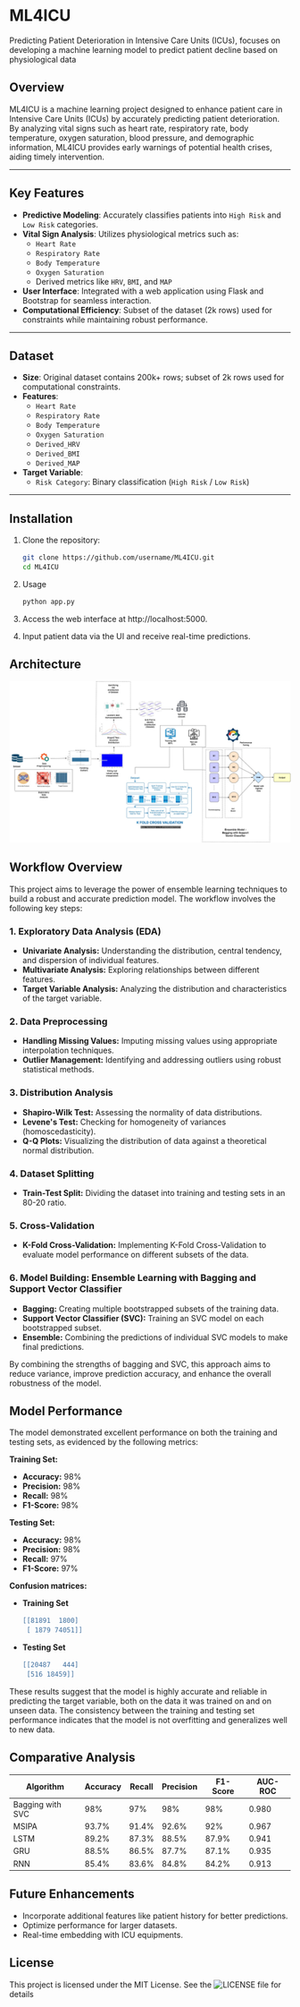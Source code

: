# ML4ICU
Predicting Patient Deterioration in Intensive Care Units (ICUs), focuses on developing a machine learning model to predict patient decline based on physiological data


## **Overview**
ML4ICU is a machine learning project designed to enhance patient care in Intensive Care Units (ICUs) by accurately predicting patient deterioration.  
By analyzing vital signs such as heart rate, respiratory rate, body temperature, oxygen saturation, blood pressure, and demographic information, ML4ICU provides early warnings of potential health crises, aiding timely intervention.

---

## **Key Features**
- **Predictive Modeling**: Accurately classifies patients into `High Risk` and `Low Risk` categories.
- **Vital Sign Analysis**: Utilizes physiological metrics such as:
  - `Heart Rate`
  - `Respiratory Rate`
  - `Body Temperature`
  - `Oxygen Saturation`
  - Derived metrics like `HRV`, `BMI`, and `MAP`
- **User Interface**: Integrated with a web application using Flask and Bootstrap for seamless interaction.
- **Computational Efficiency**: Subset of the dataset (2k rows) used for constraints while maintaining robust performance.

---

## **Dataset**
- **Size**: Original dataset contains 200k+ rows; subset of 2k rows used for computational constraints.
- **Features**:  
  - `Heart Rate`  
  - `Respiratory Rate`  
  - `Body Temperature`  
  - `Oxygen Saturation`  
  - `Derived_HRV`  
  - `Derived_BMI`  
  - `Derived_MAP`
- **Target Variable**:  
  - `Risk Category`: Binary classification (`High Risk` / `Low Risk`)

---





## **Installation**
1. Clone the repository:
   ```bash
   git clone https://github.com/username/ML4ICU.git
   cd ML4ICU
   ```

2. Usage
   ```python
   python app.py

   ```
3. Access the web interface at http://localhost:5000.
   
4. Input patient data via the UI and receive real-time predictions.

   
## **Architecture**

![Architecture Diagram](/ML4ICUArchitecture.jpg "System Architecture")


## Workflow Overview

This project aims to leverage the power of ensemble learning techniques to build a robust and accurate prediction model. The workflow involves the following key steps:

### 1. Exploratory Data Analysis (EDA)
* **Univariate Analysis:** Understanding the distribution, central tendency, and dispersion of individual features.
* **Multivariate Analysis:** Exploring relationships between different features.
* **Target Variable Analysis:** Analyzing the distribution and characteristics of the target variable.

### 2. Data Preprocessing
* **Handling Missing Values:** Imputing missing values using appropriate interpolation techniques.
* **Outlier Management:** Identifying and addressing outliers using robust statistical methods.

### 3. Distribution Analysis
* **Shapiro-Wilk Test:** Assessing the normality of data distributions.
* **Levene's Test:** Checking for homogeneity of variances (homoscedasticity).
* **Q-Q Plots:** Visualizing the distribution of data against a theoretical normal distribution.

### 4. Dataset Splitting
* **Train-Test Split:** Dividing the dataset into training and testing sets in an 80-20 ratio.

### 5. Cross-Validation
* **K-Fold Cross-Validation:** Implementing K-Fold Cross-Validation to evaluate model performance on different subsets of the data.

### 6. Model Building: Ensemble Learning with Bagging and Support Vector Classifier
* **Bagging:** Creating multiple bootstrapped subsets of the training data.
* **Support Vector Classifier (SVC):** Training an SVC model on each bootstrapped subset.
* **Ensemble:** Combining the predictions of individual SVC models to make final predictions.

By combining the strengths of bagging and SVC, this approach aims to reduce variance, improve prediction accuracy, and enhance the overall robustness of the model.


## **Model Performance**

The model demonstrated excellent performance on both the training and testing sets, as evidenced by the following metrics:

**Training Set:**
* **Accuracy:** 98%
* **Precision:** 98%
* **Recall:** 98%
* **F1-Score:** 98%

**Testing Set:**
* **Accuracy:** 98%
* **Precision:** 98%
* **Recall:** 97%
* **F1-Score:** 97%

**Confusion matrices:**

* **Training Set**

  ```lua
  [[81891  1800]
   [ 1879 74051]]
  ```
* **Testing Set**
  ```lua
  [[20487   444]
   [516 18459]]
  ```
These results suggest that the model is highly accurate and reliable in predicting the target variable, both on the data it was trained on and on unseen data. The consistency between the training and testing set performance indicates that the model is not overfitting and generalizes well to new data.

## **Comparative Analysis**

| Algorithm | Accuracy | Recall | Precision | F1-Score | AUC-ROC |
|---|---|---|---|---|---|
| Bagging with SVC | 98% | 97% | 98% | 98% | 0.980 |
| MSIPA | 93.7% | 91.4% | 92.6% | 92% | 0.967 |
| LSTM | 89.2% | 87.3% | 88.5% | 87.9% | 0.941 |
| GRU | 88.5% | 86.5% | 87.7% | 87.1% | 0.935 |
| RNN | 85.4% | 83.6% | 84.8% | 84.2% | 0.913 |

## **Future Enhancements**

* Incorporate additional features like patient history for better predictions.
* Optimize performance for larger datasets.
* Real-time embedding with ICU equipments.

## **License**

This project is licensed under the MIT License. See the ![LICENSE](https://github.com/Sanjayponnambalam/ML4ICU/blob/main/LICENSE) file for details
